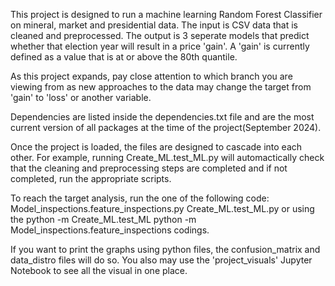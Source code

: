 This project is designed to run a machine learning Random Forest Classifier on mineral, market and presidential data. The input is CSV data that is cleaned and preprocessed. The output is 3 seperate models that predict whether that election year will result in a price 'gain'. A 'gain' is currently defined as a value that is at or above the 80th quantile.

As this project expands, pay close attention to which branch you are viewing from as new approaches to the data may change the target from 'gain' to 'loss' or another variable. 

Dependencies are listed inside the dependencies.txt file and are the most current version of all packages at the time of the project(September 2024).

Once the project is loaded, the files are designed to cascade into each other. For example, running Create_ML.test_ML.py will automactically check that the cleaning and preprocessing steps are completed and if not completed, run the appropriate scripts. 

To reach the target analysis, run the one of the following code: 
Model_inspections.feature_inspections.py
Create_ML.test_ML.py
or using the 
python -m Create_ML.test_ML
python -m Model_inspections.feature_inspections
codings. 

If you want to print the graphs using python files, the confusion_matrix and data_distro files will do so. You also may use the 'project_visuals' Jupyter Notebook to see all the visual in one place. 
